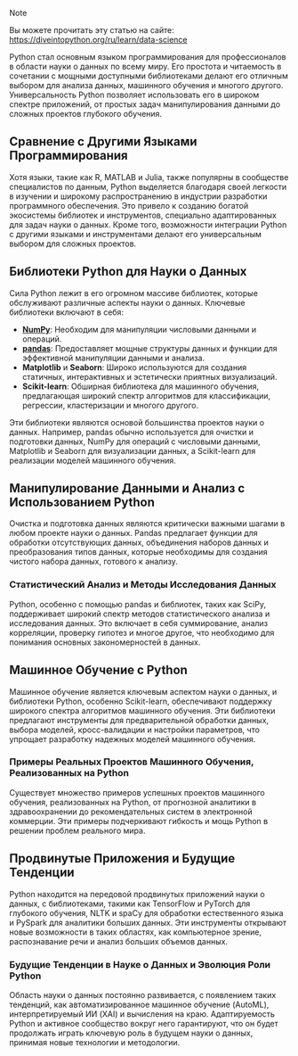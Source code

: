 > [!NOTE]
> Вы можете прочитать эту статью на сайте: https://diveintopython.org/ru/learn/data-science

Python стал основным языком программирования для профессионалов в области науки о данных по всему миру. Его простота и читаемость в сочетании с мощными доступными библиотеками делают его отличным выбором для анализа данных, машинного обучения и многого другого. Универсальность Python позволяет использовать его в широком спектре приложений, от простых задач манипулирования данными до сложных проектов глубокого обучения.

## Сравнение с Другими Языками Программирования

Хотя языки, такие как R, MATLAB и Julia, также популярны в сообществе специалистов по данным, Python выделяется благодаря своей легкости в изучении и широкому распространению в индустрии разработки программного обеспечения. Это привело к созданию богатой экосистемы библиотек и инструментов, специально адаптированных для задач науки о данных. Кроме того, возможности интеграции Python с другими языками и инструментами делают его универсальным выбором для сложных проектов.

## Библиотеки Python для Науки о Данных

Сила Python лежит в его огромном массиве библиотек, которые обслуживают различные аспекты науки о данных. Ключевые библиотеки включают в себя:
- **[NumPy](/ru/learn/data_science/numpy.md)**: Необходим для манипуляции числовыми данными и операций.
- **[pandas](/ru/learn/data_science/pandas.md)**: Предоставляет мощные структуры данных и функции для эффективной манипуляции данными и анализа.
- **Matplotlib** и **Seaborn**: Широко используются для создания статичных, интерактивных и эстетически приятных визуализаций.
- **Scikit-learn**: Обширная библиотека для машинного обучения, предлагающая широкий спектр алгоритмов для классификации, регрессии, кластеризации и многого другого.

Эти библиотеки являются основой большинства проектов науки о данных. Например, pandas обычно используется для очистки и подготовки данных, NumPy для операций с числовыми данными, Matplotlib и Seaborn для визуализации данных, а Scikit-learn для реализации моделей машинного обучения.

## Манипулирование Данными и Анализ с Использованием Python

Очистка и подготовка данных являются критически важными шагами в любом проекте науки о данных. Pandas предлагает функции для обработки отсутствующих данных, объединения наборов данных и преобразования типов данных, которые необходимы для создания чистого набора данных, готового к анализу.

### Статистический Анализ и Методы Исследования Данных

Python, особенно с помощью pandas и библиотек, таких как SciPy, поддерживает широкий спектр методов статистического анализа и исследования данных. Это включает в себя суммирование, анализ корреляции, проверку гипотез и многое другое, что необходимо для понимания основных закономерностей в данных.

## Машинное Обучение с Python

Машинное обучение является ключевым аспектом науки о данных, и библиотеки Python, особенно Scikit-learn, обеспечивают поддержку широкого спектра алгоритмов машинного обучения. Эти библиотеки предлагают инструменты для предварительной обработки данных, выбора моделей, кросс-валидации и настройки параметров, что упрощает разработку надежных моделей машинного обучения.
 
### Примеры Реальных Проектов Машинного Обучения, Реализованных на Python

Существует множество примеров успешных проектов машинного обучения, реализованных на Python, от прогнозной аналитики в здравоохранении до рекомендательных систем в электронной коммерции. Эти примеры подчеркивают гибкость и мощь Python в решении проблем реального мира.

## Продвинутые Приложения и Будущие Тенденции

Python находится на передовой продвинутых приложений науки о данных, с библиотеками, такими как TensorFlow и PyTorch для глубокого обучения, NLTK и spaCy для обработки естественного языка и PySpark для аналитики больших данных. Эти инструменты открывают новые возможности в таких областях, как компьютерное зрение, распознавание речи и анализ больших объемов данных.

### Будущие Тенденции в Науке о Данных и Эволюция Роли Python

Область науки о данных постоянно развивается, с появлением таких тенденций, как автоматизированное машинное обучение (AutoML), интерпретируемый ИИ (XAI) и вычисления на краю. Адаптируемость Python и активное сообщество вокруг него гарантируют, что он будет продолжать играть ключевую роль в будущем науки о данных, принимая новые технологии и методологии.
